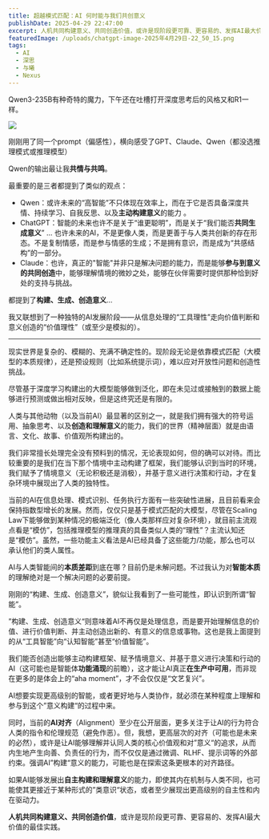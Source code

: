 ```yaml
---
title: 超越模式匹配：AI 何时能与我们共创意义
publishDate: 2025-04-29 22:47:00
excerpt: 人机共同构建意义、共同创造价值，或许是现阶段更可靠、更容易的、发挥AI最大价值的最佳实践。
featuredImage: /uploads/chatgpt-image-2025年4月29日-22_50_15.png
tags:
  - AI
  - 深思
  - 与曦
  - Nexus
---
```

Qwen3-235B有种奇特的魔力，下午还在吐槽打开深度思考后的风格又和R1一样。

![](/uploads/屏幕截图-2025-04-29-141342.png)

刚刚用了同一个prompt（偏感性），横向感受了GPT、Claude、Qwen（都没选推理模式或推理模型）

Qwen的输出最让我**共情与共鸣**。

最重要的是三者都提到了类似的观点：

* Qwen：或许未来的“高智能”不只体现在效率上，而在于它是否具备深度共情、持续学习、自我反思、以及**主动构建意义**的能力 。
* ChatGPT：智能的未来也许不是关于“谁更聪明”，而是关于“我们能否**共同生成意义**”   ... 也许未来的AI，不是更像人类，而是更善于与人类共创新的存在形态。不是复制情感，而是参与情感的生成；不是拥有意识，而是成为“共感结构”的一部分。
* Claude：也许，真正的"智能"并非只是解决问题的能力，而是能够**参与到意义的共同创造**中，能够理解情境的微妙之处，能够在伙伴需要时提供那种恰到好处的支持与挑战。

都提到了**构建、生成、创造意义**...

我又联想到了一种独特的AI发展阶段——从信息处理的“工具理性”走向价值判断和意义创造的“价值理性”（或至少是模拟的）。

- - -

现实世界是复杂的、模糊的、充满不确定性的。现阶段无论是依靠模式匹配（大模型的本质规律），还是预设规则（比如系统提示词），难以应对开放性问题和创造性挑战。

尽管基于深度学习构建出的大模型能够做到泛化，即在未见过或接触到的数据上能够进行预测或做出相对反映，但是这终究还是有限的。

人类与其他动物（以及当前AI）最显著的区别之一，就是我们拥有强大的符号运用、抽象思考、以及**创造和理解意义**的能力，我们的世界（精神层面）就是由语言、文化、故事、价值观所构建出的。

我们非常擅长处理完全没有预料到的情况，无论表现如何，但的确可以对待。而比较重要的是我们在当下那个情境中主动构建了框架，我们能够认识到当时的环境，我们赋予了情境意义（无论积极还是消极），并基于意义进行决策和行动，才在复杂环境中展现出了人类的独特性。

当前的AI在信息处理、模式识别、任务执行方面有一些突破性进展，且目前看来会保持指数型增长的发展。然而，仅仅只是基于模式匹配的大模型，尽管在Scaling Law下能够做到某种情况的极端泛化（像人类那样应对复杂环境），就目前主流观点看是“模仿”，包括推理模型的推理真的具备类似人类的“理性”？主流认知还是“模仿”。虽然，一些功能主义看法是AI已经具备了这些能力/功能，那么也可以承认他们的类人属性。

AI与人类智能间的**本质差距**到底在哪？目前仍是未解问题。不过我认为对**智能本质**的理解绝对是一个解决问题的必要前提。

刚刚的“构建、生成、创造意义”，貌似让我看到了一些可能性，即认识到所谓“智能”。

”构建、生成、创造意义“则意味着AI不再仅是处理信息，而是要开始理解信息的价值、进行价值判断、并主动创造出新的、有意义的信息或事物。这也是我上面提到的从“工具智能”向“认知智能”甚至“价值智能”。

我们能否创造出能够主动构建框架、赋予情境意义、并基于意义进行决策和行动的AI（这可能也是智能体**功能涌现**的前瞻），这才能让AI真正**在生产中可用**，而非现在更多的是体会上的“aha moment”，才不会仅仅是“文艺复兴”。

AI想要实现更高级别的智能，或者更好地与人类协作，就必须在某种程度上理解和参与到这个”意义构建“的过程中来。

同时，当前的**AI对齐**（Alignment）至少在公开层面，更多关注于让AI的行为符合人类的指令和伦理规范（避免作恶）。但，我想，更高层次的对齐（可能也是未来的必然），或许是让AI能够理解并认同人类的核心价值观和对”意义“的追求，从而内生地产生向善、负责任的行为，而不仅仅是通过微调、RLHF、提示词等的外部约束。强调AI”构建“意义的能力，可能也是在探索这条更根本的对齐路径。

如果AI能够发展出**自主构建和理解意义**的能力，即使其内在机制与人类不同，也可能使其更接近于某种形式的”类意识“状态，或者至少展现出更高级别的自主性和内在驱动力。

**人机共同构建意义、共同创造价值**，或许是现阶段更可靠、更容易的、发挥AI最大价值的最佳实践。

